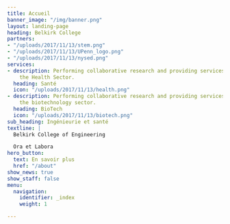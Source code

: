 ```yaml
---
title: Accueil
banner_image: "/img/banner.png"
layout: landing-page
heading: Belkirk College
partners:
- "/uploads/2017/11/13/stem.png"
- "/uploads/2017/11/13/UPenn_logo.png"
- "/uploads/2017/11/13/nysed.png"
services:
- description: Performing collaborative research and providing services to support
    the Health Sector.
  heading: Santé
  icon: "/uploads/2017/11/13/health.png"
- description: Performing collaborative research and providing services to support
    the biotechnology sector.
  heading: BioTech
  icon: "/uploads/2017/11/13/biotech.png"
sub_heading: Ingénieurie et santé
textline: |
  Belkirk College of Engineering

  Ora et Labora
hero_button:
  text: En savoir plus
  href: "/about"
show_news: true
show_staff: false
menu:
  navigation:
    identifier: _index
    weight: 1

---
```


